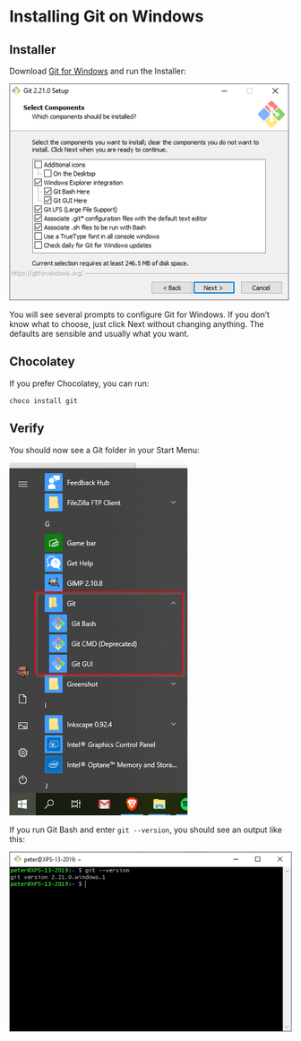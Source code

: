 # Installing Git on Windows

## Installer
Download [Git for Windows](https://gitforwindows.org/) and run the Installer:

![Git for Windows installer](../../img/git-for-windows-installer.png)

You will see several prompts to configure Git for Windows. If you don’t know what to choose, just click Next without changing anything. The defaults are sensible and usually what you want.

## Chocolatey

If you prefer Chocolatey, you can run:

```
choco install git
```

## Verify

You should now see a Git folder in your Start Menu:

![Git for Windows in the Start menu](../../img/git-for-windows-in-start-menu.png)

If you run Git Bash and enter `git --version`, you should see an output like this:

![Git for Windows version check](../../img/git-for-windows-bash-version.png)
